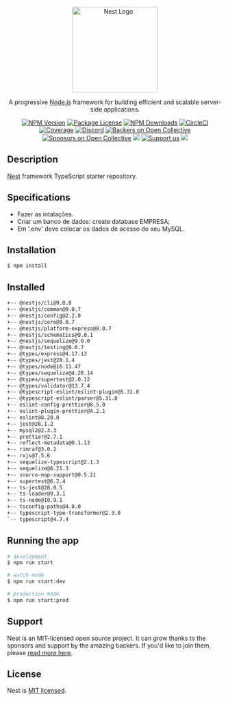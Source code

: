 <p align="center">
  <a href="http://nestjs.com/" target="blank"><img src="https://nestjs.com/img/logo-small.svg" width="200" alt="Nest Logo" /></a>
</p>

[circleci-image]: https://img.shields.io/circleci/build/github/nestjs/nest/master?token=abc123def456
[circleci-url]: https://circleci.com/gh/nestjs/nest

  <p align="center">A progressive <a href="http://nodejs.org" target="_blank">Node.js</a> framework for building efficient and scalable server-side applications.</p>
    <p align="center">
<a href="https://www.npmjs.com/~nestjscore" target="_blank"><img src="https://img.shields.io/npm/v/@nestjs/core.svg" alt="NPM Version" /></a>
<a href="https://www.npmjs.com/~nestjscore" target="_blank"><img src="https://img.shields.io/npm/l/@nestjs/core.svg" alt="Package License" /></a>
<a href="https://www.npmjs.com/~nestjscore" target="_blank"><img src="https://img.shields.io/npm/dm/@nestjs/common.svg" alt="NPM Downloads" /></a>
<a href="https://circleci.com/gh/nestjs/nest" target="_blank"><img src="https://img.shields.io/circleci/build/github/nestjs/nest/master" alt="CircleCI" /></a>
<a href="https://coveralls.io/github/nestjs/nest?branch=master" target="_blank"><img src="https://coveralls.io/repos/github/nestjs/nest/badge.svg?branch=master#9" alt="Coverage" /></a>
<a href="https://discord.gg/G7Qnnhy" target="_blank"><img src="https://img.shields.io/badge/discord-online-brightgreen.svg" alt="Discord"/></a>
<a href="https://opencollective.com/nest#backer" target="_blank"><img src="https://opencollective.com/nest/backers/badge.svg" alt="Backers on Open Collective" /></a>
<a href="https://opencollective.com/nest#sponsor" target="_blank"><img src="https://opencollective.com/nest/sponsors/badge.svg" alt="Sponsors on Open Collective" /></a>
  <a href="https://paypal.me/kamilmysliwiec" target="_blank"><img src="https://img.shields.io/badge/Donate-PayPal-ff3f59.svg"/></a>
    <a href="https://opencollective.com/nest#sponsor"  target="_blank"><img src="https://img.shields.io/badge/Support%20us-Open%20Collective-41B883.svg" alt="Support us"></a>
  <a href="https://twitter.com/nestframework" target="_blank"><img src="https://img.shields.io/twitter/follow/nestframework.svg?style=social&label=Follow"></a>
</p>
  <!--[![Backers on Open Collective](https://opencollective.com/nest/backers/badge.svg)](https://opencollective.com/nest#backer)
  [![Sponsors on Open Collective](https://opencollective.com/nest/sponsors/badge.svg)](https://opencollective.com/nest#sponsor)-->

## Description

[Nest](https://github.com/nestjs/nest) framework TypeScript starter repository.

## Specifications

- Fazer as intalações.
- Criar um banco de dados: create database EMPRESA;
- Em '.env' deve colocar os dados de acesso do seu MySQL.

## Installation

```bash
$ npm install
```

## Installed

```bash
+-- @nestjs/cli@9.0.0
+-- @nestjs/common@9.0.7
+-- @nestjs/config@2.2.0
+-- @nestjs/core@9.0.7
+-- @nestjs/platform-express@9.0.7
+-- @nestjs/schematics@9.0.1
+-- @nestjs/sequelize@9.0.0
+-- @nestjs/testing@9.0.7
+-- @types/express@4.17.13
+-- @types/jest@28.1.4
+-- @types/node@16.11.47
+-- @types/sequelize@4.28.14
+-- @types/supertest@2.0.12
+-- @types/validator@13.7.4
+-- @typescript-eslint/eslint-plugin@5.31.0
+-- @typescript-eslint/parser@5.31.0
+-- eslint-config-prettier@8.5.0
+-- eslint-plugin-prettier@4.2.1
+-- eslint@8.20.0
+-- jest@28.1.2
+-- mysql2@2.3.3
+-- prettier@2.7.1
+-- reflect-metadata@0.1.13
+-- rimraf@3.0.2
+-- rxjs@7.5.6
+-- sequelize-typescript@2.1.3
+-- sequelize@6.21.3
+-- source-map-support@0.5.21
+-- supertest@6.2.4
+-- ts-jest@28.0.5
+-- ts-loader@9.3.1
+-- ts-node@10.9.1
+-- tsconfig-paths@4.0.0
+-- typescript-type-transformer@2.3.0
`-- typescript@4.7.4
```

## Running the app

```bash
# development
$ npm run start

# watch mode
$ npm run start:dev

# production mode
$ npm run start:prod
```

## Support

Nest is an MIT-licensed open source project. It can grow thanks to the sponsors and support by the amazing backers. If you'd like to join them, please [read more here](https://docs.nestjs.com/support).


## License

Nest is [MIT licensed](LICENSE).
